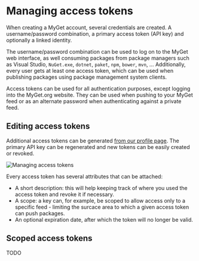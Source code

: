 # Managing access tokens

When creating a MyGet account, several credentials are created. A username/password combination, a primary access token (API key) and optionally a linked identity.

The username/password combination can be used to log on to the MyGet web interface, as well consuming packages from package managers such as Visual Studio, `NuGet.exe`, `dotnet`, `paket`, `npm`, `bower`, `mvn`, ... Additionally, every user gets at least one access token, which can be used when publishing packages using package management system clients.

Access tokens can be used for all authentication purposes, except logging into the MyGet.org website. They can be used when pushing to your MyGet feed or as an alternate password when authenticating against a private feed.

## Editing access tokens

Additional access tokens can be generated [from our profile page](https://www.myget.org/profile/Me#!/AccessTokens). The primary API key can be regenerated and new tokens can be easily created or revoked.

![Managing access tokens](assets/access_token_management.fpng)

Every access token has several attributes that can be attached:
 
* A short description: this will help keeping track of where you used the access token and revoke it if necessary.
* A scope: a key can, for example, be scoped to allow access only to a specific feed - limiting the surcace area to which a given access token can push packages.
* An optional expiration date, after which the token will no longer be valid.

## Scoped access tokens

TODO

